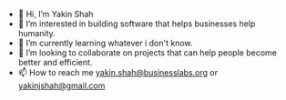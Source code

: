 - 👋 Hi, I’m Yakin Shah
- 👀 I’m interested in building software that helps businesses help humanity.
- 🌱 I’m currently learning whatever i don't know.
- 💞️ I’m looking to collaborate on projects that can help people become better and efficient.
- 📫 How to reach me yakin.shah@businesslabs.org or yakinjshah@gmail.com

<!---
githubblabs/githubblabs is a ✨ special ✨ repository because its `README.md` (this file) appears on your GitHub profile.
You can click the Preview link to take a look at your changes.
--->
